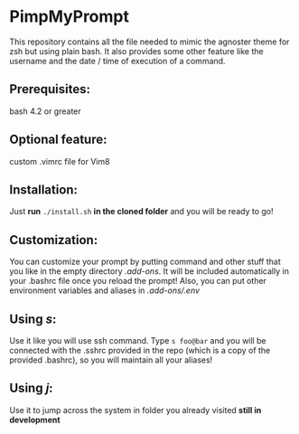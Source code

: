 # PimpMyPrompt
This repository contains all the file needed to mimic the agnoster theme for zsh but using plain bash. It also provides some other feature like the username and the date / time of execution of a command.

## Prerequisites:
bash 4.2 or greater

## Optional feature:
custom .vimrc file for Vim8

## Installation:
Just **run** `./install.sh` **in the cloned folder** and you will be ready to go!

## Customization:
You can customize your prompt by putting command and other stuff that you like in the empty directory *.add-ons*. It will be included automatically in your .bashrc file once you reload the prompt!
Also, you can put other environment variables and aliases in *.add-ons/.env*

## Using *s*:
Use it like you will use ssh command. Type `s foo@bar` and you will be connected with the .sshrc provided in the repo (which is a copy of the provided .bashrc), so you will maintain all your aliases!

## Using *j*:
Use it to jump across the system in folder you already visited **still in development**
